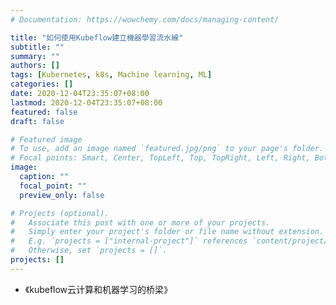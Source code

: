 ```yaml
---
# Documentation: https://wowchemy.com/docs/managing-content/

title: "如何使用Kubeflow建立機器學習流水線"
subtitle: ""
summary: ""
authors: []
tags: [Kubernetes, k8s, Machine learning, ML]
categories: []
date: 2020-12-04T23:35:07+08:00
lastmod: 2020-12-04T23:35:07+08:00
featured: false
draft: false

# Featured image
# To use, add an image named `featured.jpg/png` to your page's folder.
# Focal points: Smart, Center, TopLeft, Top, TopRight, Left, Right, BottomLeft, Bottom, BottomRight.
image:
  caption: ""
  focal_point: ""
  preview_only: false

# Projects (optional).
#   Associate this post with one or more of your projects.
#   Simply enter your project's folder or file name without extension.
#   E.g. `projects = ["internal-project"]` references `content/project/deep-learning/index.md`.
#   Otherwise, set `projects = []`.
projects: []
---
```


* 《kubeflow云计算和机器学习的桥梁》